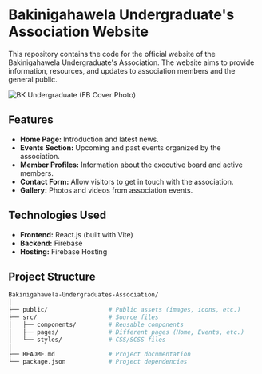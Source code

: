 # Bakinigahawela Undergraduate's Association Website

This repository contains the code for the official website of the Bakinigahawela Undergraduate's Association. The website aims to provide information, resources, and updates to association members and the general public.


![BK Undergraduate (FB Cover Photo)](https://github.com/user-attachments/assets/8188450a-75b4-4561-860d-9513e41a9fac)

## Features

- **Home Page:** Introduction and latest news.
- **Events Section:** Upcoming and past events organized by the association.
- **Member Profiles:** Information about the executive board and active members.
- **Contact Form:** Allow visitors to get in touch with the association.
- **Gallery:** Photos and videos from association events.

## Technologies Used

- **Frontend:** React.js (built with Vite)
- **Backend:** Firebase
- **Hosting:** Firebase Hosting

## Project Structure

```bash
Bakinigahawela-Undergraduates-Association/
│
├── public/                 # Public assets (images, icons, etc.)
├── src/                    # Source files
│   ├── components/         # Reusable components
│   ├── pages/              # Different pages (Home, Events, etc.)
│   └── styles/             # CSS/SCSS files
│
├── README.md               # Project documentation
└── package.json            # Project dependencies
